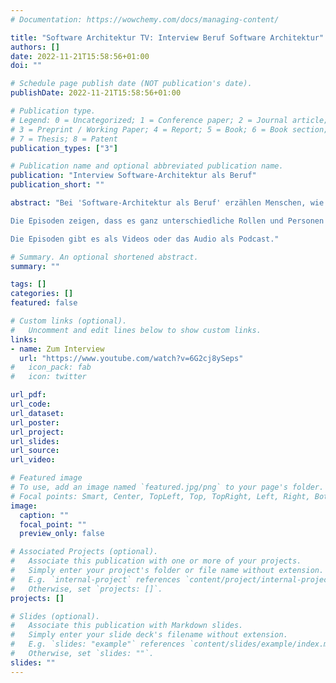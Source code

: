 ```yaml
---
# Documentation: https://wowchemy.com/docs/managing-content/

title: "Software Architektur TV: Interview Beruf Software Architektur"
authors: []
date: 2022-11-21T15:58:56+01:00
doi: ""

# Schedule page publish date (NOT publication's date).
publishDate: 2022-11-21T15:58:56+01:00

# Publication type.
# Legend: 0 = Uncategorized; 1 = Conference paper; 2 = Journal article;
# 3 = Preprint / Working Paper; 4 = Report; 5 = Book; 6 = Book section;
# 7 = Thesis; 8 = Patent
publication_types: ["3"]

# Publication name and optional abbreviated publication name.
publication: "Interview Software-Architektur als Beruf"
publication_short: ""

abstract: "Bei 'Software-Architektur als Beruf' erzählen Menschen, wie ihr beruflicher Werdegang aussieht und welche Rolle Software-Architektur dabei spielt.

Die Episoden zeigen, dass es ganz unterschiedliche Rollen und Personen sind, die mit verschiedenen Perspektiven Software-Architekturen erstellen und beeinflussen. Außerdem verdeutlichen sie, wie unterschiedlich die Wege zur Beschäftigung mit IT und Software-Architektur sind.

Die Episoden gibt es als Videos oder das Audio als Podcast."

# Summary. An optional shortened abstract.
summary: ""

tags: []
categories: []
featured: false

# Custom links (optional).
#   Uncomment and edit lines below to show custom links.
links:
- name: Zum Interview
  url: "https://www.youtube.com/watch?v=6G2cj8ySeps"
#   icon_pack: fab
#   icon: twitter

url_pdf:
url_code:
url_dataset:
url_poster:
url_project:
url_slides:
url_source:
url_video: 

# Featured image
# To use, add an image named `featured.jpg/png` to your page's folder. 
# Focal points: Smart, Center, TopLeft, Top, TopRight, Left, Right, BottomLeft, Bottom, BottomRight.
image:
  caption: ""
  focal_point: ""
  preview_only: false

# Associated Projects (optional).
#   Associate this publication with one or more of your projects.
#   Simply enter your project's folder or file name without extension.
#   E.g. `internal-project` references `content/project/internal-project/index.md`.
#   Otherwise, set `projects: []`.
projects: []

# Slides (optional).
#   Associate this publication with Markdown slides.
#   Simply enter your slide deck's filename without extension.
#   E.g. `slides: "example"` references `content/slides/example/index.md`.
#   Otherwise, set `slides: ""`.
slides: ""
---
```

